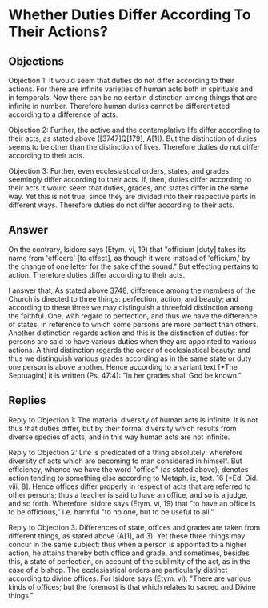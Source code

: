 # Whether Duties Differ According To Their Actions?

## Objections

Objection 1: It would seem that duties do not differ according to their actions. For there are infinite varieties of human acts both in spirituals and in temporals. Now there can be no certain distinction among things that are infinite in number. Therefore human duties cannot be differentiated according to a difference of acts.

Objection 2: Further, the active and the contemplative life differ according to their acts, as stated above ([3747]Q[179], A[1]). But the distinction of duties seems to be other than the distinction of lives. Therefore duties do not differ according to their acts.

Objection 3: Further, even ecclesiastical orders, states, and grades seemingly differ according to their acts. If, then, duties differ according to their acts it would seem that duties, grades, and states differ in the same way. Yet this is not true, since they are divided into their respective parts in different ways. Therefore duties do not differ according to their acts.

## Answer

On the contrary, Isidore says (Etym. vi, 19) that "officium [duty] takes its name from 'efficere' [to effect], as though it were instead of 'efficium,' by the change of one letter for the sake of the sound." But effecting pertains to action. Therefore duties differ according to their acts.

I answer that, As stated above [3748](A[2]), difference among the members of the Church is directed to three things: perfection, action, and beauty; and according to these three we may distinguish a threefold distinction among the faithful. One, with regard to perfection, and thus we have the difference of states, in reference to which some persons are more perfect than others. Another distinction regards action and this is the distinction of duties: for persons are said to have various duties when they are appointed to various actions. A third distinction regards the order of ecclesiastical beauty: and thus we distinguish various grades according as in the same state or duty one person is above another. Hence according to a variant text [*The Septuagint] it is written (Ps. 47:4): "In her grades shall God be known."

## Replies

Reply to Objection 1: The material diversity of human acts is infinite. It is not thus that duties differ, but by their formal diversity which results from diverse species of acts, and in this way human acts are not infinite.

Reply to Objection 2: Life is predicated of a thing absolutely: wherefore diversity of acts which are becoming to man considered in himself. But efficiency, whence we have the word "office" (as stated above), denotes action tending to something else according to Metaph. ix, text. 16 [*Ed. Did. viii, 8]. Hence offices differ properly in respect of acts that are referred to other persons; thus a teacher is said to have an office, and so is a judge, and so forth. Wherefore Isidore says (Etym. vi, 19) that "to have an office is to be officious," i.e. harmful "to no one, but to be useful to all."

Reply to Objection 3: Differences of state, offices and grades are taken from different things, as stated above (A[1], ad 3). Yet these three things may concur in the same subject: thus when a person is appointed to a higher action, he attains thereby both office and grade, and sometimes, besides this, a state of perfection, on account of the sublimity of the act, as in the case of a bishop. The ecclesiastical orders are particularly distinct according to divine offices. For Isidore says (Etym. vi): "There are various kinds of offices; but the foremost is that which relates to sacred and Divine things."